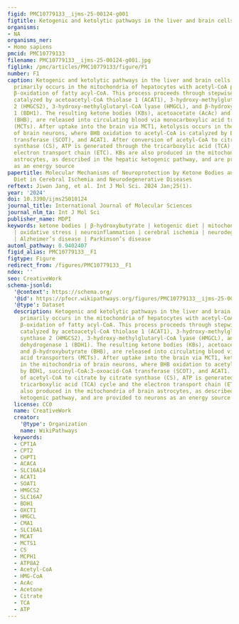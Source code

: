```yaml
---
figid: PMC10779133__ijms-25-00124-g001
figtitle: Ketogenic and ketolytic pathways in the liver and brain cells
organisms:
- NA
organisms_ner:
- Homo sapiens
pmcid: PMC10779133
filename: PMC10779133__ijms-25-00124-g001.jpg
figlink: /pmc/articles/PMC10779133/figure/F1
number: F1
caption: Ketogenic and ketolytic pathways in the liver and brain cells. Ketogenesis
  primarily occurs in the mitochondria of hepatocytes with acetyl-CoA produced by
  β-oxidation of fatty acyl-CoA. This process proceeds through stepwise reactions
  catalyzed by acetoacetyl-CoA thiolase 1 (ACAT1), 3-hydroxy-methylglutaryl-CoA synthase
  2 (HMGCS2), 3-hydroxy-methylglutaryl-CoA lyase (HMGCL), and β-hydroxybutyrate dehydrogenase
  1 (BDH1). The resulting ketone bodies (KBs), acetoacetate (AcAc) and β-hydroxybutyrate
  (BHB), are released into circulating blood via monocarboxylic acid transporters
  (MCTs). After uptake into the brain via MCT1, ketolysis occurs in the mitochondria
  of brain neurons, where BHB oxidation to acetyl-CoA is catalyzed by BDH1, succinyl-CoA:3-oxoacid-CoA
  transferase (SCOT), and ACAT1. After conversion of acetyl-CoA to citrate by citrate
  synthase (CS), ATP is generated through the tricarboxylic acid (TCA) cycle and the
  electron transport chain (ETC). KBs are also produced in the mitochondria of brain
  astrocytes, as described in the hepatic ketogenic pathway, and are provided to neurons
  as an energy source
papertitle: Molecular Mechanisms of Neuroprotection by Ketone Bodies and Ketogenic
  Diet in Cerebral Ischemia and Neurodegenerative Diseases
reftext: Jiwon Jang, et al. Int J Mol Sci. 2024 Jan;25(1).
year: '2024'
doi: 10.3390/ijms25010124
journal_title: International Journal of Molecular Sciences
journal_nlm_ta: Int J Mol Sci
publisher_name: MDPI
keywords: ketone bodies | β-hydroxybutyrate | ketogenic diet | mitochondrial dysfunction
  | oxidative stress | neuroinflammation | cerebral ischemia | neurodegenerative disease
  | Alzheimer’s disease | Parkinson’s disease
automl_pathway: 0.9402407
figid_alias: PMC10779133__F1
figtype: Figure
redirect_from: /figures/PMC10779133__F1
ndex: ''
seo: CreativeWork
schema-jsonld:
  '@context': https://schema.org/
  '@id': https://pfocr.wikipathways.org/figures/PMC10779133__ijms-25-00124-g001.html
  '@type': Dataset
  description: Ketogenic and ketolytic pathways in the liver and brain cells. Ketogenesis
    primarily occurs in the mitochondria of hepatocytes with acetyl-CoA produced by
    β-oxidation of fatty acyl-CoA. This process proceeds through stepwise reactions
    catalyzed by acetoacetyl-CoA thiolase 1 (ACAT1), 3-hydroxy-methylglutaryl-CoA
    synthase 2 (HMGCS2), 3-hydroxy-methylglutaryl-CoA lyase (HMGCL), and β-hydroxybutyrate
    dehydrogenase 1 (BDH1). The resulting ketone bodies (KBs), acetoacetate (AcAc)
    and β-hydroxybutyrate (BHB), are released into circulating blood via monocarboxylic
    acid transporters (MCTs). After uptake into the brain via MCT1, ketolysis occurs
    in the mitochondria of brain neurons, where BHB oxidation to acetyl-CoA is catalyzed
    by BDH1, succinyl-CoA:3-oxoacid-CoA transferase (SCOT), and ACAT1. After conversion
    of acetyl-CoA to citrate by citrate synthase (CS), ATP is generated through the
    tricarboxylic acid (TCA) cycle and the electron transport chain (ETC). KBs are
    also produced in the mitochondria of brain astrocytes, as described in the hepatic
    ketogenic pathway, and are provided to neurons as an energy source
  license: CC0
  name: CreativeWork
  creator:
    '@type': Organization
    name: WikiPathways
  keywords:
  - CPT1A
  - CPT2
  - CHPT1
  - ACACA
  - SLC16A14
  - ACAT1
  - SOAT1
  - HMGCS2
  - SLC16A7
  - BDH1
  - OXCT1
  - HMGCL
  - CMA1
  - SLC16A1
  - MCAT
  - MCTS1
  - CS
  - MCPH1
  - ATP8A2
  - Acetyl-CoA
  - HMG-CoA
  - AcAc
  - Acetone
  - Citrate
  - TCA
  - ATP
---
```

